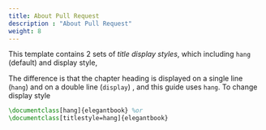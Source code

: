 ```yaml
---
title: About Pull Request
description : "About Pull Request"
weight: 8
---
```


This template contains 2 sets of _title display styles_, which including `hang` (default) and display style,

The difference is that the chapter heading is displayed on a single line (`hang`) and on a double line (`display`) , and this guide uses `hang`. To change display style

```tex
\documentclass[hang]{elegantbook} %or
\documentclass[titlestyle=hang]{elegantbook}
```
